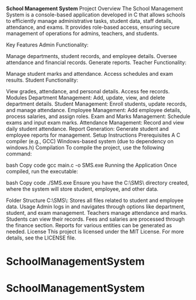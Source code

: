 **School Management System**
Project Overview
The School Management System is a console-based application developed in C that allows schools to efficiently 
manage administrative tasks, student data, staff details, attendance, and exams. It provides role-based access,
ensuring secure management of operations for admins, teachers, and students.

Key Features
Admin Functionality:

Manage departments, student records, and employee details.
Oversee attendance and financial records.
Generate reports.
Teacher Functionality:

Manage student marks and attendance.
Access schedules and exam results.
Student Functionality:

View grades, attendance, and personal details.
Access fee records.
Modules
Department Management:
Add, update, view, and delete department details.
Student Management:
Enroll students, update records, and manage attendance.
Employee Management:
Add employee details, process salaries, and assign roles.
Exam and Marks Management:
Schedule exams and input exam marks.
Attendance Management:
Record and view daily student attendance.
Report Generation:
Generate student and employee reports for management.
Setup Instructions
Prerequisites
A C compiler (e.g., GCC)
Windows-based system (due to dependency on windows.h)
Compilation
To compile the project, use the following command:

bash
Copy code
gcc main.c -o SMS.exe
Running the Application
Once compiled, run the executable:

bash
Copy code
./SMS.exe
Ensure you have the C:\\SMS\\ directory created, where the system will store student, employee, and other data.

Folder Structure
C:\\SMS\\: Stores all files related to student and employee data.
Usage
Admin logs in and navigates through options like department, student, and exam management.
Teachers manage attendance and marks.
Students can view their records.
Fees and salaries are processed through the finance section.
Reports for various entities can be generated as needed.
License
This project is licensed under the MIT License. For more details, see the LICENSE file.
 
 
# SchoolManagementSystem
# SchoolManagementSystem
